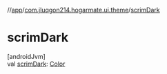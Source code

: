 //[app](../../index.md)/[com.jluqgon214.hogarmate.ui.theme](index.md)/[scrimDark](scrim-dark.md)

# scrimDark

[androidJvm]\
val [scrimDark](scrim-dark.md): [Color](https://developer.android.com/reference/kotlin/androidx/compose/ui/graphics/Color.html)
